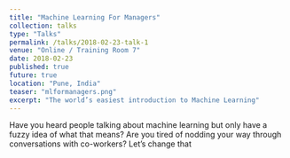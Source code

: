 ```yaml
---
title: "Machine Learning For Managers"
collection: talks
type: "Talks"
permalink: /talks/2018-02-23-talk-1
venue: "Online / Training Room 7"
date: 2018-02-23
published: true
future: true
location: "Pune, India"
teaser: "mlformanagers.png"
excerpt: "The world’s easiest introduction to Machine Learning"
---
```


Have you heard people talking about machine learning but only have a fuzzy idea of what that means? Are you tired of nodding your way through conversations with co-workers? Let’s change that
